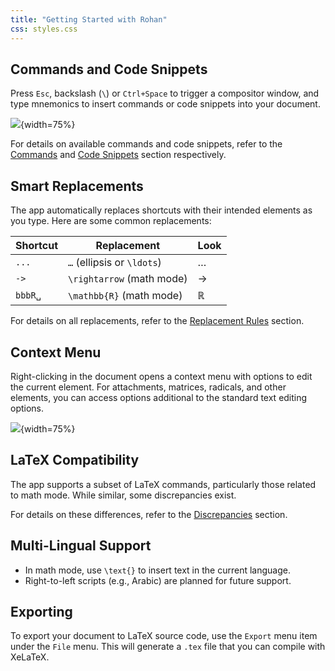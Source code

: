 ```yaml
---
title: "Getting Started with Rohan"
css: styles.css
---
```


## Commands and Code Snippets

Press `Esc`, backslash (`\`) or `Ctrl+Space` to trigger a compositor window, and type mnemonics 
to insert commands or code snippets into your document. 

![](images/compositor_window.png){width=75%}

For details on available commands and code snippets, refer to the [Commands](commands.html) 
and [Code Snippets](code-snippets.html) section respectively.

## Smart Replacements

The app automatically replaces shortcuts with their intended elements as you type.
Here are some common replacements:

| Shortcut | Replacement                | Look          |
| -------- | -------------------------- | ------------- |
| `...`    | `…` (ellipsis or `\ldots`) | …             |
| `->`     | `\rightarrow` (math mode)  | $\rightarrow$ |
| `bbbR␣`  | `\mathbb{R}` (math mode)   | $\mathbb{R}$  |

For details on all replacements, refer to the [Replacement Rules](replacement-rules.html) section.

## Context Menu

Right-clicking in the document opens a context menu with options to edit the current element. 
For attachments, matrices, radicals, and other elements, you can access options additional to
the standard text editing options.

![](images/context_menu.png){width=75%}

## LaTeX Compatibility

The app supports a subset of LaTeX commands, particularly those related to math mode.
While similar, some discrepancies exist.

For details on these differences, refer to the [Discrepancies](discrepancy.html) section.

## Multi-Lingual Support

- In math mode, use `\text{}` to insert text in the current language.
- Right-to-left scripts (e.g., Arabic) are planned for future support.

## Exporting

To export your document to LaTeX source code, use the `Export` menu item under the `File` menu.
This will generate a `.tex` file that you can compile with XeLaTeX.
